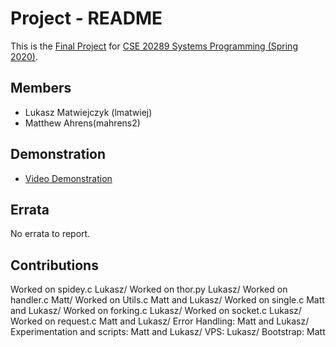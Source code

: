 # Project - README

This is the [Final Project] for [CSE 20289 Systems Programming (Spring 2020)].

## Members

- Lukasz Matwiejczyk (lmatwiej)
- Matthew Ahrens(mahrens2)

## Demonstration

- [Video Demonstration]( https://youtu.be/02ea-4gyJrU )

## Errata

No errata to report.

## Contributions

Worked on spidey.c Lukasz/
Worked on thor.py Lukasz/
Worked on handler.c Matt/
Worked on Utils.c Matt and Lukasz/
Worked on single.c Matt and Lukasz/
Worked on forking.c Lukasz/
Worked on socket.c Lukasz/
Worked on request.c Matt and Lukasz/
Error Handling: Matt and Lukasz/
Experimentation and scripts: Matt and Lukasz/
VPS: Lukasz/
Bootstrap: Matt


[Final Project]: https://www3.nd.edu/~pbui/teaching/cse.20289.sp20/project.html
[CSE 20289 Systems Programming (Spring 2020)]: https://www3.nd.edu/~pbui/teaching/cse.20289.sp20/
